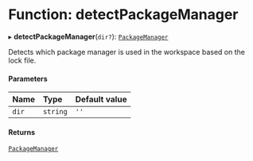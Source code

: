 # Function: detectPackageManager

▸ **detectPackageManager**(`dir?`): [`PackageManager`](../../devkit/documents/PackageManager)

Detects which package manager is used in the workspace based on the lock file.

#### Parameters

| Name  | Type     | Default value |
| :---- | :------- | :------------ |
| `dir` | `string` | `''`          |

#### Returns

[`PackageManager`](../../devkit/documents/PackageManager)
